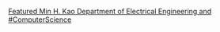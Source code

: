 [Featured   Min H. Kao Department of Electrical Engineering and #ComputerScience](https://qi.tc/qi/119475)
